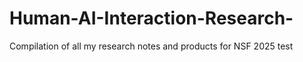 # Human-AI-Interaction-Research-
Compilation of all my research notes and products for NSF 2025
test